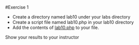 #Exercise 1
* Create a directory named lab10 under your labs directory
* Create a script file named lab10.php in your lab10 directory
* Add the contents of [lab10.php](lab10.php) to your file.


Show your results to your instructor 
